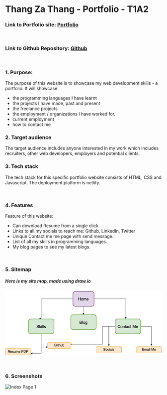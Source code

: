 # Thang Za Thang - Portfolio - T1A2

### Link to Portfolio site: [Portfolio](https://thangzathang.netlify.app/)

<br />

### Link to Github Repository: [Github](https://github.com/thangzathang/portfolio)

<br />

### 1. Purpose: 
The purpose of this website is to showcase my web development skills - a portfolio. It will showcase:
- the programming languages I have learnt
- the projects I have made, past and present
- the freelance projects
- the employment / organizations I have worked for.
- current employment
- how to contact me

### 2. Target audience  
The target audience includes anyone interested in my work which includes recruiters, other web developers, employers and potential clients.

### 3. Tech stack

The tech stack for this specific portfolio website consists of HTML, CSS and Javascript. The deployment platform is netlify. 

<br >

### 4. Features
Feature of this website:
- Can download Resume from a single click.
- Links to all my socials to reach me: Github, LinkedIn, Twitter
- Unique Contact me me page with send message.
- List of all my skills in programming languages.
- My blog pages to see my latest blogs.

<br >

### 5. Sitemap
##### Here is my site map, made using draw.io
![Thang's Portfolio site map](/docs/sitemapthangzathang.png)

<br >

### 6. Screenshots
![Index Page 1](/docs/webpageScreenshots/indexSC1.png)

<br > 




